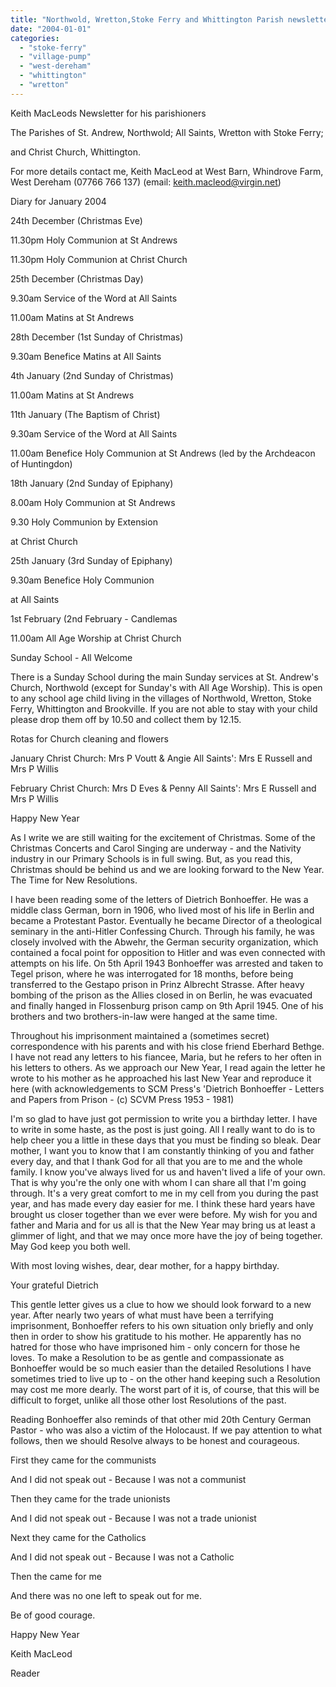 ```yaml
---
title: "Northwold, Wretton,Stoke Ferry and Whittington Parish newsletter"
date: "2004-01-01"
categories: 
  - "stoke-ferry"
  - "village-pump"
  - "west-dereham"
  - "whittington"
  - "wretton"
---
```


Keith MacLeods Newsletter for his parishioners

The Parishes of St. Andrew, Northwold; All Saints, Wretton with Stoke Ferry;

and Christ Church, Whittington.

For more details contact me, Keith MacLeod at West Barn, Whindrove Farm, West Dereham (07766 766 137) (email: keith.macleod@virgin.net)

Diary for January 2004

24th December (Christmas Eve)

11.30pm Holy Communion at St Andrews

11.30pm Holy Communion at Christ Church

25th December (Christmas Day)

9.30am Service of the Word at All Saints

11.00am Matins at St Andrews

28th December (1st Sunday of Christmas)

9.30am Benefice Matins at All Saints

4th January (2nd Sunday of Christmas)

11.00am Matins at St Andrews

11th January (The Baptism of Christ)

9.30am Service of the Word at All Saints

11.00am Benefice Holy Communion at St Andrews (led by the Archdeacon of Huntingdon)

18th January (2nd Sunday of Epiphany)

8.00am Holy Communion at St Andrews

9.30 Holy Communion by Extension

at Christ Church

25th January (3rd Sunday of Epiphany)

9.30am Benefice Holy Communion

at All Saints

1st February (2nd February - Candlemas

11.00am All Age Worship at Christ Church

Sunday School - All Welcome

There is a Sunday School during the main Sunday services at St. Andrew's Church, Northwold (except for Sunday's with All Age Worship). This is open to any school age child living in the villages of Northwold, Wretton, Stoke Ferry, Whittington and Brookville. If you are not able to stay with your child please drop them off by 10.50 and collect them by 12.15.

Rotas for Church cleaning and flowers

January Christ Church: Mrs P Voutt & Angie All Saints': Mrs E Russell and Mrs P Willis

February Christ Church: Mrs D Eves & Penny All Saints': Mrs E Russell and Mrs P Willis

Happy New Year

As I write we are still waiting for the excitement of Christmas. Some of the Christmas Concerts and Carol Singing are underway - and the Nativity industry in our Primary Schools is in full swing. But, as you read this, Christmas should be behind us and we are looking forward to the New Year. The Time for New Resolutions.

I have been reading some of the letters of Dietrich Bonhoeffer. He was a middle class German, born in 1906, who lived most of his life in Berlin and became a Protestant Pastor. Eventually he became Director of a theological seminary in the anti-Hitler Confessing Church. Through his family, he was closely involved with the Abwehr, the German security organization, which contained a focal point for opposition to Hitler and was even connected with attempts on his life. On 5th April 1943 Bonhoeffer was arrested and taken to Tegel prison, where he was interrogated for 18 months, before being transferred to the Gestapo prison in Prinz Albrecht Strasse. After heavy bombing of the prison as the Allies closed in on Berlin, he was evacuated and finally hanged in Flossenburg prison camp on 9th April 1945. One of his brothers and two brothers-in-law were hanged at the same time.

Throughout his imprisonment maintained a (sometimes secret) correspondence with his parents and with his close friend Eberhard Bethge. I have not read any letters to his fiancee, Maria, but he refers to her often in his letters to others. As we approach our New Year, I read again the letter he wrote to his mother as he approached his last New Year and reproduce it here (with acknowledgements to SCM Press's 'Dietrich Bonhoeffer - Letters and Papers from Prison - (c) SCVM Press 1953 - 1981)

I'm so glad to have just got permission to write you a birthday letter. I have to write in some haste, as the post is just going. All I really want to do is to help cheer you a little in these days that you must be finding so bleak. Dear mother, I want you to know that I am constantly thinking of you and father every day, and that I thank God for all that you are to me and the whole family. I know you've always lived for us and haven't lived a life of your own. That is why you're the only one with whom I can share all that I'm going through. It's a very great comfort to me in my cell from you during the past year, and has made every day easier for me. I think these hard years have brought us closer together than we ever were before. My wish for you and father and Maria and for us all is that the New Year may bring us at least a glimmer of light, and that we may once more have the joy of being together. May God keep you both well.

With most loving wishes, dear, dear mother, for a happy birthday.

Your grateful Dietrich

This gentle letter gives us a clue to how we should look forward to a new year. After nearly two years of what must have been a terrifying imprisonment, Bonhoeffer refers to his own situation only briefly and only then in order to show his gratitude to his mother. He apparently has no hatred for those who have imprisoned him - only concern for those he loves. To make a Resolution to be as gentle and compassionate as Bonhoeffer would be so much easier than the detailed Resolutions I have sometimes tried to live up to - on the other hand keeping such a Resolution may cost me more dearly. The worst part of it is, of course, that this will be difficult to forget, unlike all those other lost Resolutions of the past.

Reading Bonhoeffer also reminds of that other mid 20th Century German Pastor - who was also a victim of the Holocaust. If we pay attention to what follows, then we should Resolve always to be honest and courageous.

First they came for the communists

And I did not speak out - Because I was not a communist

Then they came for the trade unionists

And I did not speak out - Because I was not a trade unionist

Next they came for the Catholics

And I did not speak out - Because I was not a Catholic

Then the came for me

And there was no one left to speak out for me.

Be of good courage.

Happy New Year

Keith MacLeod

Reader
